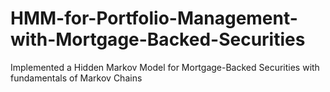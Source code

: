 # HMM-for-Portfolio-Management-with-Mortgage-Backed-Securities
Implemented a Hidden Markov Model for Mortgage-Backed Securities with fundamentals of Markov Chains
